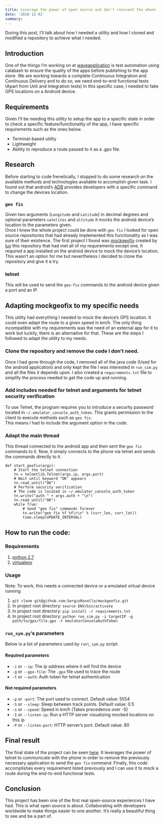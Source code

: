 ```yaml
---
title: Leverage the power of open source and don't reinvent the wheel
date: '2018-12-01'
summary: 
---
```



<p>During this post, I’ll talk about how I needed a utility and how I cloned and modified a repository to achieve what I needed.</p>

<h2 id="introduction">Introduction</h2>

<p>One of the things I’m working on at <a href="https://waveapplication.com/">waveapplication</a> is test automation using calabash to ensure the quality of the apps before publishing to the app store. We are working towards a complete Continuous Integration and Continuous Delivery and to do so, we need end-to-end functional tests (Apart from Unit and Integration tests) In this specific case, I needed to fake GPS locations on a Android device.</p>

<h2 id="requirements">Requirements</h2>

<p>Given I’ll be needing this utility to setup the app to a specific state in order to check a specific feature/functionality of the app, I have specific requirements such as the ones below.</p>

<ul>
<li>Terminal-based utility</li>
<li>Lightweight</li>
<li>Ability to reproduce a route passed to it as a <em>.gpx</em> file.</li>
</ul>

<h2 id="research">Research</h2>

<p>Before starting to code frenetically, I stopped to do some research on the available methods and technologies available to accomplish given task. I found out that android’s <a href="https://developer.android.com/studio/command-line/adb?hl=es-419">ADB</a> provides developers with a specific command to change the devices location.</p>

<h3 id="geo-fix"><code>geo fix</code></h3>

<p>Given two arguments (<code>Longitude</code> and <code>Latitude</code>) in decimal degrees and optional parameters <code>satelites</code> and <code>altitude</code> it mocks the android device’s location to the parameters given.<br>
Once I knew the whole project could be done with <code>geo fix</code> I looked for open source repositories that had already implemented this functionality as I was sure of their existence. The first project I found was <a href="https://github.com/luv/mockgeofix">mockgeofix</a> created by <a href="https://github.com/luv">luv</a> this repository that had met all of my requirements except one, It required a app installed on the android device to mock the device’s location. This wasn’t an option for me but nevertheless I decided to clone the repository and give it a try.</p>

<h3 id="telnet">telnet</h3>

<p>This will be used to send the <code>geo-fix</code> commands to the android device given a port and an IP.</p>

<h2 id="adapting-mockgeofix-to-my-specific-needs">Adapting mockgeofix to my specific needs</h2>

<p>This utility had everything I needed to mock the device’s GPS location. It could even adapt the route to a given speed in km/h. The only thing incompatible with my requirements was the need of an external app for it to work but luckily, there is an alternative for that. These are the steps I followed to adapt the utility to my needs.</p>

<h3 id="clone-the-repository-and-remove-the-code-i-don-t-need">Clone the repository and remove the code I don’t need.</h3>

<p>Once I had gone through the code, I removed all of the java code (Used for the android application) and only kept the file I was interested in <code>run_sim.py</code> and all the files it depends upon. I also created a <code>requirements.txt</code> file to simplify the process needed to get the code up and running.</p>

<h3 id="add-includes-needed-for-telnet-and-arguments-for-telnet-security-verification">Add includes needed for telnet and arguments for telnet security verification</h3>

<p>To use Telnet, the program requires you to introduce a security password located in <code>~/.emulator_console_auth_token</code>. This grants permission to the client to execute methods such as <code>geo fix</code>.<br>
This means I had to include the argument option in the code.</p>

<h3 id="adapt-the-main-thread">Adapt the main thread</h3>

<p>This thread connected to the android app and then sent the <code>geo fix</code> commands to it. Now, it simply connects to the phone via telnet and sends the commands directly to it.</p>

<pre><code class="language-Python">def start_geofix(args):
    # Start the telnet connection
    tn = telnetlib.Telnet(args.ip, args.port)
    # Wait until keyword "OK" appears
    tn.read_until("OK")
    # Perform security verification
    # The code is located in ~/.emulator_console_auth_token
    tn.write("auth " + args.auth + "\n")
    tn.read_until("OK")
    while True:
        # Send "geo fix" commands forever
        tn.write("geo fix %f %f\r\n" % (curr_lon, curr_lat))
        time.sleep(UPDATE_INTERVAL)
</code></pre>

<h2 id="how-to-run-the-code">How to run the code:</h2>

<h3 id="requirements-1">Requirements</h3>

<ol>
<li><a href="https://www.python.org/downloads/release/python-2715/">python 2.7</a></li>
<li><a href="https://virtualenv.pypa.io/en/latest/">virtualenv</a></li>
</ol>

<h3 id="usage">Usage</h3>

<p>Note: To work, this needs a connected device or a emulated virtual device running</p>

<ol>
<li><code>git clone git@github.com:SergioRosello/mockgeofix.git</code></li>
<li>In project root directory: <code>source ENV/bin/activate</code></li>
<li>In project root directory: <code>pip install -r requirements.txt</code></li>
<li>In project root directory: <code>python run_sim.py -i targetIP -g path/to/gpx/file.gpx -t emulatorConsoleAuthToken</code></li>
</ol>

<h3 id="run-sym-py-s-parameters"><code>run_sym.py</code>’s parameters</h3>

<p>Below is a list of parameters used by <code>run\_sym.py</code> script.</p>

<h4 id="required-parameters">Required parameters</h4>

<ul>
<li><code>-i</code> or <code>--ip</code>: The ip address where it will find the device</li>
<li><code>-g</code> or <code>--gpx-file</code>: The <code>.gpx</code> file used to trace the route</li>
<li><code>-t</code> or <code>--auth</code>: Auth token for telnet authentication</li>
</ul>

<h4 id="not-required-parameters">Not required parameters</h4>

<ul>
<li><code>-p</code> or <code>-port</code>: The port used to connect. Default value: 5554</li>
<li><code>-S</code> or <code>--sleep</code>: Sleep between track points. Default value: 0.5</li>
<li><code>-s</code> or <code>--speed</code>: Speed in km/h (Takes precedence over -S)</li>
<li><code>-I</code> or <code>--listen-ip</code>: Run a HTTP server visualizing mocked locations on this ip</li>
<li><code>-P</code> or <code>--listen-port</code>: HTTP server’s port. Default value: 80</li>
</ul>

<h2 id="final-result">Final result</h2>

<p>The final state of the project can be seen <a href="https://github.com/SergioRosello/mockgeofix">here</a>. It leverages the power of telnet to communicate with the phone in order to remove the previously necessary application to send the <code>geo fix</code> command. Finally, this code accomplishes every requirement listed previously and I can use it to mock a route during the end-to-end functional tests.</p>

<h2 id="conclusion">Conclusion</h2>

<p>This project has been one of the first real open-source experiences I have had. This is what open source is about. Collaborating with developers worldwide to make things easier to one another. It’s really a beautiful thing to see and be a part of.</p>


